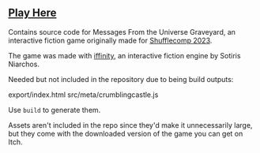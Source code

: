 ## [Play Here](https://kanderwund.itch.io/messages)

Contains source code for Messages From the Universe Graveyard, an interactive fiction game originally made for [Shufflecomp 2023](https://itch.io/jam/shufflecomp-2023).

The game was made with <a href="https://github.com/zehanort/iffinity">iffinity</a>, an interactive fiction engine by Sotiris Niarchos.

Needed but not included in the repository due to being build outputs:

export/index.html
src/meta/crumblingcastle.js

Use `build` to generate them.

Assets aren't included in the repo since they'd make it unnecessarily large, but they come with the downloaded version of the game you can get on Itch.
